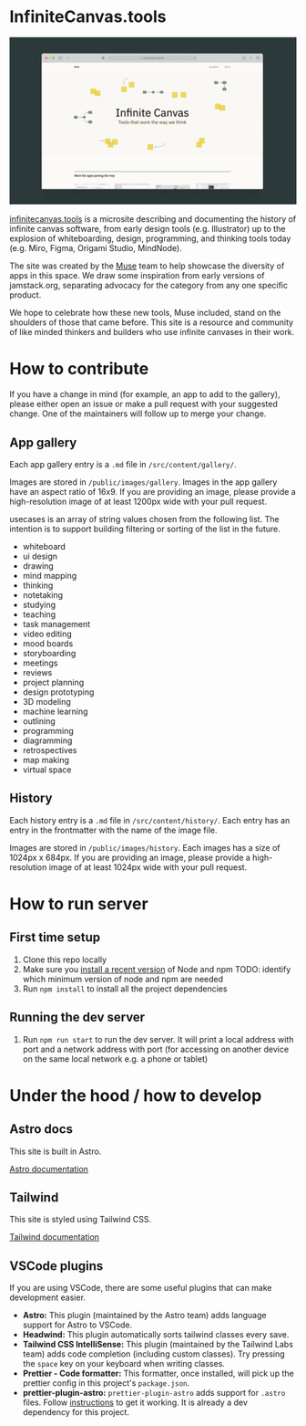 # InfiniteCanvas.tools

[![Screenshot of website](/readme_screenshot.jpg)](https://infinitecanvas.tools/)

[infinitecanvas.tools](https://infinitecanvas.tools/) is a microsite describing and documenting the history of infinite canvas software, from early design tools (e.g. Illustrator) up to the explosion of whiteboarding, design, programming, and thinking tools today (e.g. Miro, Figma, Origami Studio, MindNode).

The site was created by the [Muse](https://museapp.com/) team to help showcase the diversity of apps in this space. We draw some inspiration from early versions of jamstack.org, separating advocacy for the category from any one specific product.

We hope to celebrate how these new tools, Muse included, stand on the shoulders
of those that came before. This site is a resource and community of like minded
thinkers and builders who use infinite canvases in their work.

# How to contribute

If you have a change in mind (for example, an app to add to the gallery), please
either open an issue or make a pull request with your suggested change. One of
the maintainers will follow up to merge your change.

## App gallery

Each app gallery entry is a `.md` file in `/src/content/gallery/`.

Images are stored in `/public/images/gallery`. Images in the app gallery have an
aspect ratio of 16x9. If you are providing an image, please provide a
high-resolution image of at least 1200px wide with your pull request.

usecases is an array of string values chosen from the following list. The
intention is to support building filtering or sorting of the list in the future.

- whiteboard
- ui design
- drawing
- mind mapping
- thinking
- notetaking
- studying
- teaching
- task management
- video editing
- mood boards
- storyboarding
- meetings
- reviews
- project planning
- design prototyping
- 3D modeling
- machine learning
- outlining
- programming
- diagramming
- retrospectives
- map making
- virtual space

## History

Each history entry is a `.md` file in `/src/content/history/`. Each entry has an
entry in the frontmatter with the name of the image file.

Images are stored in `/public/images/history`. Each images has a size of 1024px
x 684px. If you are providing an image, please provide a high-resolution image
of at least 1024px wide with your pull request.

# How to run server

## First time setup

1. Clone this repo locally
1. Make sure you
   [install a recent version](https://nodejs.dev/en/learn/how-to-install-nodejs)
   of Node and npm TODO: identify which minimum version of node and npm are
   needed
1. Run `npm install` to install all the project dependencies

## Running the dev server

1. Run `npm run start` to run the dev server. It will print a local address with
   port and a network address with port (for accessing on another device on the
   same local network e.g. a phone or tablet)

# Under the hood / how to develop

## Astro docs

This site is built in Astro.

[Astro documentation](https://astro.build)

## Tailwind

This site is styled using Tailwind CSS.

[Tailwind documentation](https://tailwindcss.com)

## VSCode plugins

If you are using VSCode, there are some useful plugins that can make development
easier.

- **Astro:** This plugin (maintained by the Astro team) adds language support
  for Astro to VSCode.
- **Headwind:** This plugin automatically sorts tailwind classes every save.
- **Tailwind CSS IntelliSense:** This plugin (maintained by the Tailwind Labs
  team) adds code completion (including custom classes). Try pressing the
  `space` key on your keyboard when writing classes.
- **Prettier - Code formatter:** This formatter, once installed, will pick up
  the prettier config in this project's `package.json`.
- **prettier-plugin-astro:** `prettier-plugin-astro` adds support for `.astro`
  files. Follow
  [instructions](https://www.npmjs.com/package/prettier-plugin-astro#user-content-using-in-vs-code)
  to get it working. It is already a dev dependency for this project.
